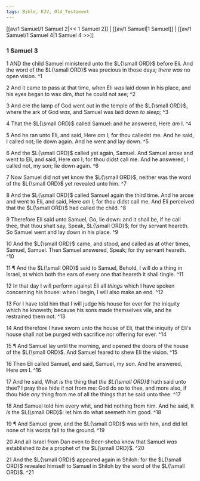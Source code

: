 ```yaml
---
tags: Bible, KJV, Old_Testament
---
```


[[av/1 Samuel/1 Samuel 2|<< 1 Samuel 2]] | [[av/1 Samuel|1 Samuel]] | [[av/1 Samuel/1 Samuel 4|1 Samuel 4 >>]]

### 1 Samuel 3

1 AND the child Samuel ministered unto the $L{\small ORD}$ before Eli. And the word of the $L{\small ORD}$ was precious in those days; _there_ _was_ no open vision. ^1

2 And it came to pass at that time, when Eli _was_ laid down in his place, and his eyes began to wax dim, _that_ he could not see; ^2

3 And ere the lamp of God went out in the temple of the $L{\small ORD}$, where the ark of God _was_, and Samuel was laid down _to_ _sleep;_ ^3

4 That the $L{\small ORD}$ called Samuel: and he answered, Here _am_ I. ^4

5 And he ran unto Eli, and said, Here _am_ I; for thou calledst me. And he said, I called not; lie down again. And he went and lay down. ^5

6 And the $L{\small ORD}$ called yet again, Samuel. And Samuel arose and went to Eli, and said, Here _am_ I; for thou didst call me. And he answered, I called not, my son; lie down again. ^6

7 Now Samuel did not yet know the $L{\small ORD}$, neither was the word of the $L{\small ORD}$ yet revealed unto him. ^7

8 And the $L{\small ORD}$ called Samuel again the third time. And he arose and went to Eli, and said, Here _am_ I; for thou didst call me. And Eli perceived that the $L{\small ORD}$ had called the child. ^8

9 Therefore Eli said unto Samuel, Go, lie down: and it shall be, if he call thee, that thou shalt say, Speak, $L{\small ORD}$; for thy servant heareth. So Samuel went and lay down in his place. ^9

10 And the $L{\small ORD}$ came, and stood, and called as at other times, Samuel, Samuel. Then Samuel answered, Speak; for thy servant heareth. ^10

11 ¶ And the $L{\small ORD}$ said to Samuel, Behold, I will do a thing in Israel, at which both the ears of every one that heareth it shall tingle. ^11

12 In that day I will perform against Eli all _things_ which I have spoken concerning his house: when I begin, I will also make an end. ^12

13 For I have told him that I will judge his house for ever for the iniquity which he knoweth; because his sons made themselves vile, and he restrained them not. ^13

14 And therefore I have sworn unto the house of Eli, that the iniquity of Eli's house shall not be purged with sacrifice nor offering for ever. ^14

15 ¶ And Samuel lay until the morning, and opened the doors of the house of the $L{\small ORD}$. And Samuel feared to shew Eli the vision. ^15

16 Then Eli called Samuel, and said, Samuel, my son. And he answered, Here _am_ I. ^16

17 And he said, What _is_ the thing that _the_ _$L{\small ORD}$_ hath said unto thee? I pray thee hide _it_ not from me: God do so to thee, and more also, if thou hide _any_ thing from me of all the things that he said unto thee. ^17

18 And Samuel told him every whit, and hid nothing from him. And he said, It _is_ the $L{\small ORD}$: let him do what seemeth him good. ^18

19 ¶ And Samuel grew, and the $L{\small ORD}$ was with him, and did let none of his words fall to the ground. ^19

20 And all Israel from Dan even to Beer-sheba knew that Samuel _was_ established _to_ _be_ a prophet of the $L{\small ORD}$. ^20

21 And the $L{\small ORD}$ appeared again in Shiloh: for the $L{\small ORD}$ revealed himself to Samuel in Shiloh by the word of the $L{\small ORD}$. ^21
